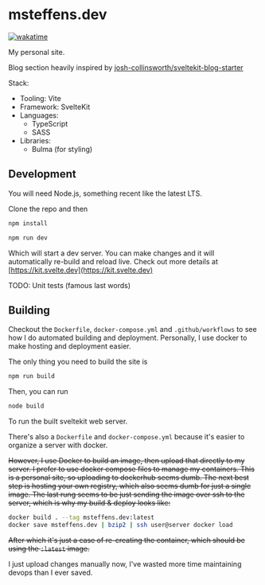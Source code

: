 # msteffens.dev

[![wakatime](https://wakatime.com/badge/user/11612492-942b-4434-89a1-5e31d943fa36/project/8517c440-f314-4c78-8f6e-6493f3e2a2c7.svg)](https://wakatime.com/badge/user/11612492-942b-4434-89a1-5e31d943fa36/project/8517c440-f314-4c78-8f6e-6493f3e2a2c7)

My personal site.

Blog section heavily inspired by [josh-collinsworth/sveltekit-blog-starter](https://github.com/josh-collinsworth/sveltekit-blog-starter)

Stack:

-   Tooling: Vite
-   Framework: SvelteKit
-   Languages:
    -   TypeScript
    -   SASS
-   Libraries:
    -   Bulma (for styling)

## Development

You will need Node.js, something recent like the latest LTS.

Clone the repo and then

```bash
npm install

npm run dev
```

Which will start a dev server. You can make changes and it will automatically re-build and reload live. Check out more details at [https://kit.svelte.dev](https://kit.svelte.dev)

TODO: Unit tests (famous last words)

## Building

Checkout the `Dockerfile`, `docker-compose.yml` and `.github/workflows` to see how I do automated building and deployment. Personally, I use docker to make hosting and deployment easier.

The only thing you need to build the site is

```bash
npm run build
```

Then, you can run

```bash
node build
```

To run the built sveltekit web server.

There's also a `Dockerfile` and `docker-compose.yml` because it's easier to organize a server with docker.

~~However, I use Docker to build an image, then upload that directly to my server.
I prefer to use docker compose files to manage my containers. This is a personal site, so uploading to dockerhub seems dumb. The next best step is hosting your own registry, which also seems dumb for just a single image. The last rung seems to be just sending the image over ssh to the server, which is why my build & deploy looks like:~~

```bash
docker build . --tag msteffens.dev:latest
docker save msteffens.dev | bzip2 | ssh user@server docker load
```

~~After which it's just a case of re-creating the container, which should be using the `:latest` image.~~

I just upload changes manually now, I've wasted more time maintaining devops than I ever saved.
